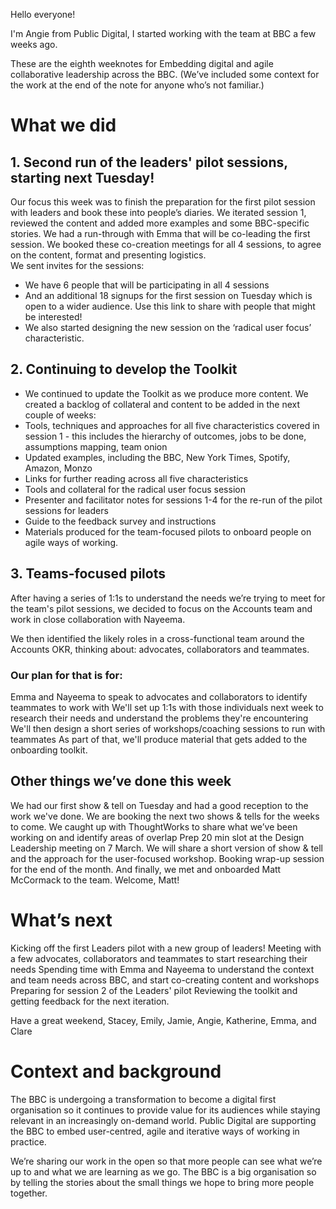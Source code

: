 Hello everyone!

I'm Angie from Public Digital, I started working with the team at BBC a few weeks ago. 

These are the eighth weeknotes for Embedding digital and agile collaborative leadership across the BBC. (We’ve included some context for the work at the end of the note for anyone who’s not familiar.)

# What we did

## 1. Second run of the leaders' pilot sessions, starting next Tuesday!

Our focus this week was to finish the preparation for the first pilot session with leaders and book these into people’s diaries.
We iterated session 1, reviewed the content and added more examples and some BBC-specific stories. 
We had a run-through with Emma that will be co-leading the first session. We booked these co-creation meetings for all 4 sessions, to agree on the content, format and presenting logistics.   
We sent invites for the sessions: 
- We have 6 people that will be participating in all 4 sessions
- And an additional 18 signups for the first session on Tuesday which is open to a wider audience. Use this link to share with people that might be interested!
- We also started designing the new session on the ‘radical user focus’ characteristic.

## 2. Continuing to develop the Toolkit 

- We continued to update the Toolkit as we produce more content. We created a backlog of collateral and content to be added in the next couple of weeks:
- Tools, techniques and approaches for all five characteristics covered in session 1 - this includes the hierarchy of outcomes, jobs to be done, assumptions mapping, team onion
- Updated examples, including the BBC, New York Times, Spotify, Amazon, Monzo
- Links for further reading across all five characteristics
- Tools and collateral for the radical user focus session
- Presenter and facilitator notes for sessions 1-4 for the re-run of the pilot sessions for leaders
- Guide to the feedback survey and instructions
- Materials produced for the team-focused pilots to onboard people on agile ways of working.


## 3. Teams-focused pilots

After having a series of 1:1s to understand the needs we’re trying to meet for the team's pilot sessions, we decided to focus on the Accounts team and work in close collaboration with Nayeema. 

We then identified the likely roles in a cross-functional team around the Accounts OKR, thinking about: advocates, collaborators and teammates. 

### Our plan for that is for:
Emma and Nayeema to speak to advocates and collaborators to identify teammates to work with
We'll set up 1:1s with those individuals next week to research their needs and understand the problems they're encountering
We'll then design a short series of workshops/coaching sessions to run with teammates
As part of that, we'll produce material that gets added to the onboarding toolkit.

## Other things we’ve done this week

We had our first show & tell on Tuesday and had a good reception to the work we've done. We are booking the next two shows & tells for the weeks to come. 
We caught up with ThoughtWorks to share what we’ve been working on and identify areas of overlap
Prep 20 min slot at the Design Leadership meeting on 7 March. We will share a short version of show & tell and the approach for the user-focused workshop. 
Booking wrap-up session for the end of the month. 
And finally, we met and onboarded Matt McCormack to the team. Welcome, Matt!

# What’s next
Kicking off the first Leaders pilot with a new group of leaders!
Meeting with a few advocates, collaborators and teammates to start researching their needs
Spending time with Emma and Nayeema to understand the context and team needs across BBC, and start co-creating content and workshops 
Preparing for session 2 of the Leaders' pilot
Reviewing the toolkit and getting feedback for the next iteration. 

Have a great weekend,
Stacey, Emily, Jamie, Angie, Katherine, Emma, and Clare

# Context and background

The BBC is undergoing a transformation to become a digital first organisation so it continues to provide value for its audiences while staying relevant in an increasingly on-demand world. Public Digital are supporting the BBC to embed user-centred, agile and iterative ways of working in practice.

We’re sharing our work in the open so that more people can see what we’re up to and what we are learning as we go. The BBC is a big organisation so by telling the stories about the small things we hope to bring more people together.
